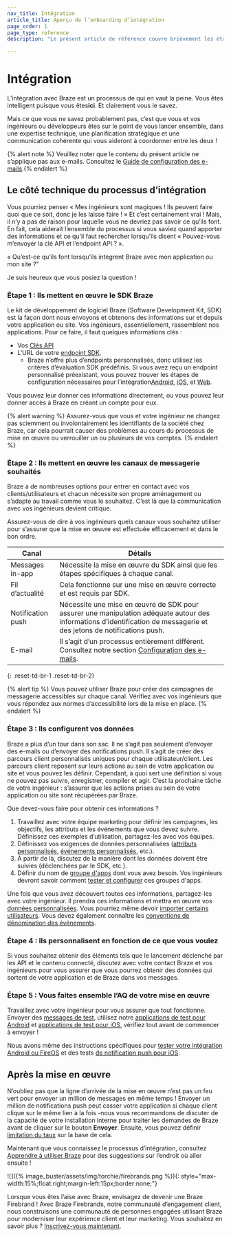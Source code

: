 ```yaml
---
nav_title: Intégration
article_title: Aperçu de l’onboarding d’intégration
page_order: 1
page_type: reference
description: "Le présent article de référence couvre brièvement les étapes d’intégration dont vos ingénieurs ou développeurs ont besoin."

---
```


# Intégration

L’intégration avec Braze est un processus de qui en vaut la peine. Vous êtes intelligent puisque vous êtes**ici**. Et clairement vous le savez.

Mais ce que vous ne savez probablement pas, c’est que vous et vos ingénieurs ou développeurs êtes sur le point de vous lancer ensemble, dans une expertise technique, une planification stratégique et une communication cohérente qui vous aideront à coordonner entre les deux !

{% alert note %} Veuillez noter que le contenu du présent article ne s’applique pas aux e-mails. Consultez le [Guide de configuration des e-mails]({{site.baseurl}}/user_guide/onboarding_with_braze/email_setup/).{% endalert %}

## Le côté technique du processus d’intégration

Vous pourriez penser « Mes ingénieurs sont magiques ! Ils peuvent faire quoi que ce soit, donc je les laisse faire ! » Et c’est certainement vrai ! Mais, il n’y a pas de raison pour laquelle vous ne devriez pas savoir ce qu’ils font. En fait, cela aiderait l’ensemble du processus si vous saviez quand apporter des informations et ce qu’il faut rechercher lorsqu’ils disent « Pouvez-vous m’envoyer la clé API et l’endpoint API ? ».

« Qu’est-ce qu’ils font lorsqu’ils intègrent Braze avec mon application ou mon site ?"

Je suis heureux que vous posiez la question !

### Étape 1 : Ils mettent en œuvre le SDK Braze

Le kit de développement de logiciel Braze (Software Development Kit, SDK) est la façon dont nous envoyons et obtenons des informations sur et depuis votre application ou site. Vos ingénieurs, essentiellement, rassemblent nos applications. Pour ce faire, il faut quelques informations clés :

* Vos [Clés API]({{site.baseurl}}/api/api_key/)
* L’URL de votre [endpoint SDK]({{site.baseurl}}/user_guide/administrative/access_braze/sdk_endpoints/).
  * Braze n’offre plus d’endpoints personnalisés, donc utilisez les critères d’évaluation SDK prédéfinis. Si vous avez reçu un endpoint personnalisé préexistant, vous pouvez trouver les étapes de configuration nécessaires pour l’intégration[Android]({{site.baseurl}}/developer_guide/platform_integration_guides/android/initial_sdk_setup/android_sdk_integration/#step-5-optional-custom-endpoint-setup), [iOS]({{site.baseurl}}/developer_guide/platform_integration_guides/ios/initial_sdk_setup/overview/), et [Web]({{site.baseurl}}/developer_guide/platform_integration_guides/web/initial_sdk_setup/#initializing-the-sdk).

Vous pouvez leur donner ces informations directement, ou vous pouvez leur donner accès à Braze en créant un compte pour eux. 

{% alert warning %}
Assurez-vous que vous et votre ingénieur ne changez pas sciemment ou involontairement les identifiants de la société chez Braze, car cela pourrait causer des problèmes au cours du processus de mise en œuvre ou verrouiller un ou plusieurs de vos comptes.
{% endalert %}

### Étape 2 : Ils mettent en œuvre les canaux de messagerie souhaités

Braze a de nombreuses options pour entrer en contact avec vos clients/utilisateurs et chacun nécessite son propre aménagement ou s’adapte au travail comme vous le souhaitez. C’est là que la communication avec vos ingénieurs devient critique.

Assurez-vous de dire à vos ingénieurs quels canaux vous souhaitez utiliser pour s’assurer que la mise en œuvre est effectuée efficacement et dans le bon ordre.

| Canal | Détails |
|---|---|
| Messages in-app | Nécessite la mise en œuvre du SDK ainsi que les étapes spécifiques à chaque canal. |
| Fil d’actualité | Cela fonctionne sur une mise en œuvre correcte et est requis par SDK. |
| Notification push | Nécessite une mise en œuvre de SDK pour assurer une manipulation adéquate autour des informations d’identification de messagerie et des jetons de notifications push. |
| E-mail | Il s’agit d’un processus entièrement différent. Consultez notre section [Configuration des e-mails]({{site.baseurl}}/user_guide/onboarding_with_braze/email_setup/). |
{: .reset-td-br-1 .reset-td-br-2}

{% alert tip %}
Vous pouvez utiliser Braze pour créer des campagnes de messagerie accessibles sur chaque canal. Vérifiez avec vos ingénieurs que vous répondez aux normes d’accessibilité lors de la mise en place.
{% endalert %}

### Étape 3 : Ils configurent vos données

Braze a plus d’un tour dans son sac. Il ne s’agit pas seulement d’envoyer des e-mails ou d’envoyer des notifications push. Il s’agit de créer des parcours client personnalisés uniques pour chaque utilisateur/client. Les parcours client reposent sur leurs actions au sein de votre application ou site et vous pouvez les définir. Cependant, à quoi sert une définition si vous ne pouvez pas suivre, enregistrer, compiler et agir. C’est la prochaine tâche de votre ingénieur : s’assurer que les actions prises au sein de votre application ou site sont récupérées par Braze.

Que devez-vous faire pour obtenir ces informations ?

1. Travaillez avec votre équipe marketing pour définir les campagnes, les objectifs, les attributs et les événements que vous devez suivre. Définissez ces exemples d’utilisation, partagez-les avec vos équipes.
2. Définissez vos exigences de données personnalisées ([attributs personnalisés]({{site.baseurl}}/user_guide/data_and_analytics/custom_data/custom_attributes/), [événements personnalisés]({{site.baseurl}}/user_guide/data_and_analytics/custom_data/custom_events/), etc.).
3. À partir de là, discutez de la manière dont les données doivent être suivies (déclenchées par le SDK, etc.).
4. Définir du nom de [groupe d'apps]({{site.baseurl}}/user_guide/administrative/app_settings/manage_app_group/app_group_management/) dont vous avez besoin. Vos ingénieurs devront savoir comment [tester et configurer]({{site.baseurl}}/developer_guide/platform_wide/app_group_configuration/) ces groupes d'apps.

Une fois que vous avez découvert toutes ces informations, partagez-les avec votre ingénieur. Il prendra ces informations et mettra en œuvre vos [données personnalisées]({{site.baseurl}}/user_guide/data_and_analytics/custom_data/pre-populating_custom_data/). Vous pourriez même devoir [importer certains utilisateurs]({{site.baseurl}}/user_guide/data_and_analytics/user_data_collection/user_import/). Vous devez également connaître les [conventions de dénomination des événements]({{site.baseurl}}/user_guide/data_and_analytics/custom_data/event_naming_conventions/).

### Étape 4 : Ils personnalisent en fonction de ce que vous voulez

Si vous souhaitez obtenir des éléments tels que le lancement déclenché par les API et le contenu connecté, discutez avec votre contact Braze et vos ingénieurs pour vous assurer que vous pourrez obtenir des données qui sortent de votre application et de Braze dans vos messages.

### Étape 5 : Vous faites ensemble l’AQ de votre mise en œuvre

Travaillez avec votre ingénieur pour vous assurer que tout fonctionne. Envoyer des [messages de test]({{site.baseurl}}/user_guide/engagement_tools/campaigns/testing_and_more/sending_test_push_notifications/), utilisez notre [applications de test pour Android]({{site.baseurl}}/developer_guide/platform_integration_guides/android/sample_apps/) et [applications de test pour iOS]({{site.baseurl}}/developer_guide/platform_integration_guides/ios/sample_apps/), vérifiez tout avant de commencer à envoyer !

Nous avons même des instructions spécifiques pour [tester votre intégration Android ou FireOS]({{site.baseurl}}/developer_guide/platform_integration_guides/android/initial_sdk_setup/test_your_basic_integration/#test-your-basic-integration) et des tests [de notification push pour iOS]({{site.baseurl}}/developer_guide/platform_integration_guides/ios/push_notifications/testing/).

## Après la mise en œuvre

N’oubliez pas que la ligne d’arrivée de la mise en œuvre n’est pas un feu vert pour envoyer un million de messages en même temps ! Envoyer un million de notifications push peut casser votre application si chaque client clique sur le même lien à la fois -nous vous recommandons de discuter de la capacité de votre installation interne pour traiter les demandes de Braze avant de cliquer sur le bouton **Envoyer**. Ensuite, vous pouvez définir [limitation du taux]({{site.baseurl}}/user_guide/engagement_tools/campaigns/testing_and_more/rate-limiting/#rate-limiting) sur la base de cela.

Maintenant que vous connaissez le processus d’intégration, consultez [Apprendre à utiliser Braze]({{site.baseurl}}/user_guide/onboarding_with_braze/learning_to_use_braze/) pour des suggestions sur l’endroit où aller ensuite !

![]({% image_buster/assets/img/torchie/firebrands.png %}){: style="max-width:15%;float:right;margin-left:15px;border:none;"}

Lorsque vous êtes l’aise avec Braze, envisagez de devenir une Braze Firebrand ! Avec Braze Firebrands, notre communauté d’engagement client, nous construisons une communauté de personnes engagées utilisant Braze pour moderniser leur expérience client et leur marketing. Vous souhaitez en savoir plus ? [Inscrivez-vous maintenant](https://brazefirebrands.splashthat.com/).

